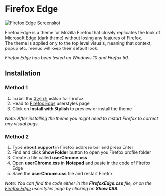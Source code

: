 # Firefox Edge

![Firefox Edge Screenshot](https://github.com/sapierens/firefox-edge/raw/master/Resources/ffedge_window.png)

Firefox Edge is a theme for Mozilla Firefox that closely replicates the look of Microsoft Edge (dark theme) without losing any features of Firefox.  
The theme is applied only to the top level visuals, meaning that context, popup etc. menus will keep their default look.

*Firefox Edge has been tested on Windows 10 and Firefox 50.*

## Installation
### Method 1
1. Install the [Stylish](https://addons.mozilla.org/en-US/firefox/addon/stylish/) addon for Firefox
2. Head to [Firefox Edge](https://userstyles.org/styles/135593/firefox-edge) userstyles page
3. Click on **Install with Stylish** to preview or install the theme

*Note: After installing the theme you might need to restart Firefox to correct any visual bugs.*

### Method 2
1. Type **about:support** in Firefox address bar and press Enter
2. Find and click **Show Folder** button to open you Firefox profile folder
3. Create a file called **userChrome.css**
4. Open **userChrome.css** in **Notepad** and paste in the code of Firefox Edge
5. Save the **userChrome.css** file and restart Firefox

*Note: You can find the code either in the **FirefoxEdge.css** file, or on the [Firefox Edge](https://userstyles.org/styles/135593/firefox-edge) userstyles page by clicking on **Show CSS**.*

